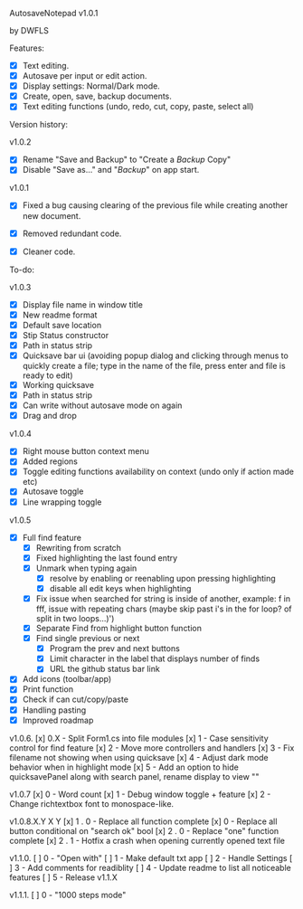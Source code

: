AutosaveNotepad v1.0.1


by DWFLS


Features:
- [x] Text editing.
- [x] Autosave per input or edit action.
- [x] Display settings: Normal/Dark mode.
- [x] Create, open, save, backup documents.
- [x] Text editing functions (undo, redo, cut, copy, paste, select all)

Version history:

v1.0.2

- [x] Rename "Save and Backup" to "Create a *Backup* Copy"
- [x] Disable "Save as..." and "*Backup*" on app start.

v1.0.1

- [x] Fixed a bug causing clearing of the previous file while creating another new document.
- [x] Removed redundant code.
- [x] Cleaner code.


To-do:

v1.0.3

- [x] Display file name in window title
- [x] New readme format
- [x] Default save location
- [x] Stip Status constructor
- [x] Path in status strip
- [x] Quicksave bar ui (avoiding popup dialog and clicking through menus to quickly create a file; type in the name of the file, press enter and file is ready to edit)
- [x] Working quicksave
- [x] Path in status strip
- [x] Can write without autosave mode on again
- [x] Drag and drop

v1.0.4

- [x] Right mouse button context menu
- [x] Added regions
- [x] Toggle editing functions availability on context (undo only if action made etc)
- [x] Autosave toggle
- [x] Line wrapping toggle

v1.0.5
- [x] Full find feature
	- [x] Rewriting from scratch
	- [x] Fixed highlighting the last found entry
	- [x] Unmark when typing again
		- [x] resolve by enabling or reenabling upon pressing highlighting
		- [x] disable all edit keys when highlighting
	- [x] Fix issue when searched for string is inside of another, example: f in fff, issue with repeating chars (maybe skip past i's in the for loop? of split in two loops...)')
	- [x] Separate Find from highlight button function
	- [x] Find single previous or next		
		- [x] Program the prev and next buttons
		- [x] Limit character in the label that displays number of finds
		- [x] URL the github status bar link
- [x] Add icons (toolbar/app)
- [x] Print function
- [x] Check if can cut/copy/paste
- [x] Handling pasting
- [x] Improved roadmap

v1.0.6.
[x] 0.X - Split Form1.cs into file modules
[x] 1 - Case sensitivity control for find feature
[x] 2 - Move more controllers and handlers
[x] 3 - Fix filename not showing when using quicksave
[x] 4 - Adjust dark mode behavior when in highlight mode
[x] 5 - Add an option to hide quicksavePanel along with search panel, rename display to view ""

v1.0.7
[x] 0 - Word count
[x] 1 - Debug window toggle + feature
[x] 2 - Change richtextbox font to monospace-like.

v1.0.8.X.Y
	X	Y
[x] 1 . 0 - Replace all function complete
	[x]	0 -	Replace all button conditional on "search ok" bool
[x]	2 .	0 - Replace "one" function complete
[x] 2 . 1 - Hotfix a crash when opening currently opened text file

v1.1.0.
[ ] 0 - "Open with"
[ ] 1 - Make default txt app
[ ] 2 - Handle Settings
[ ] 3 - Add comments for readiblity
[ ] 4 - Update readme to list all noticeable features
[ ] 5 - Release v1.1.X

v1.1.1.
[ ] 0 - "1000 steps mode"
